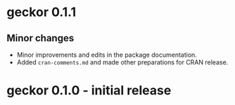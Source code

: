 # geckor 0.1.1

## Minor changes

* Minor improvements and edits in the package documentation.
* Added `cran-comments.md` and made other preparations for CRAN release.


# geckor 0.1.0 - initial release
